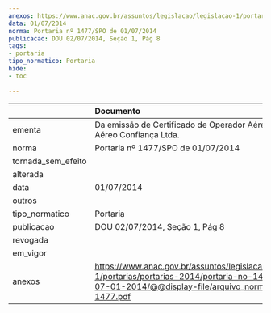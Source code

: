 ```yaml
---
anexos: https://www.anac.gov.br/assuntos/legislacao/legislacao-1/portarias/portarias-2014/portaria-no-1477-spo-de-07-01-2014/@@display-file/arquivo_norma/PA2014-1477.pdf
data: 01/07/2014
norma: Portaria nº 1477/SPO de 01/07/2014
publicacao: DOU 02/07/2014, Seção 1, Pág 8
tags:
- portaria
tipo_normatico: Portaria
hide: 
- toc 
 
---
```


|                    | Documento                                                                                                                                                         |
|:-------------------|:------------------------------------------------------------------------------------------------------------------------------------------------------------------|
| ementa             | Da emissão de Certificado de Operador Aéreo - Táxi Aéreo Confiança Ltda.                                                                                          |
| norma              | Portaria nº 1477/SPO de 01/07/2014                                                                                                                                |
| tornada_sem_efeito |                                                                                                                                                                   |
| alterada           |                                                                                                                                                                   |
| data               | 01/07/2014                                                                                                                                                        |
| outros             |                                                                                                                                                                   |
| tipo_normatico     | Portaria                                                                                                                                                          |
| publicacao         | DOU 02/07/2014, Seção 1, Pág 8                                                                                                                                    |
| revogada           |                                                                                                                                                                   |
| em_vigor           |                                                                                                                                                                   |
| anexos             | https://www.anac.gov.br/assuntos/legislacao/legislacao-1/portarias/portarias-2014/portaria-no-1477-spo-de-07-01-2014/@@display-file/arquivo_norma/PA2014-1477.pdf |